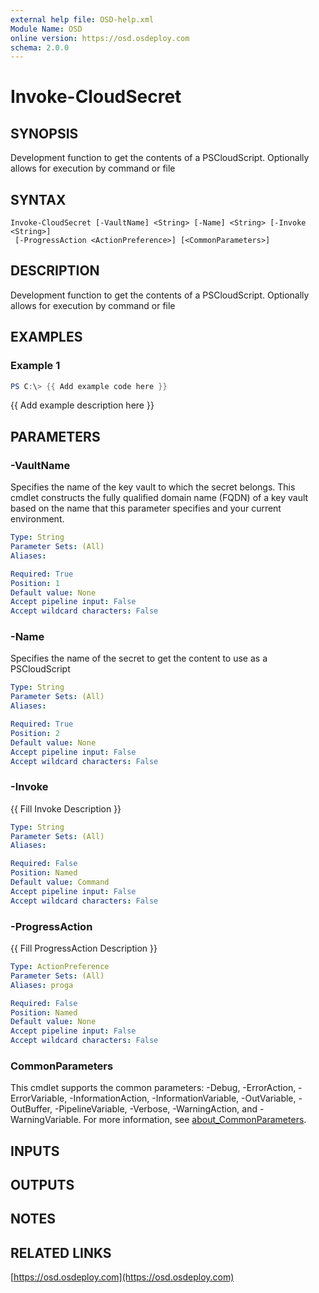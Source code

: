 ```yaml
---
external help file: OSD-help.xml
Module Name: OSD
online version: https://osd.osdeploy.com
schema: 2.0.0
---
```


# Invoke-CloudSecret

## SYNOPSIS
Development function to get the contents of a PSCloudScript.
Optionally allows for execution by command or file

## SYNTAX

```
Invoke-CloudSecret [-VaultName] <String> [-Name] <String> [-Invoke <String>]
 [-ProgressAction <ActionPreference>] [<CommonParameters>]
```

## DESCRIPTION
Development function to get the contents of a PSCloudScript.
Optionally allows for execution by command or file

## EXAMPLES

### Example 1
```powershell
PS C:\> {{ Add example code here }}
```

{{ Add example description here }}

## PARAMETERS

### -VaultName
Specifies the name of the key vault to which the secret belongs.
This cmdlet constructs the fully qualified domain name (FQDN) of a key vault based on the name that this parameter specifies and your current environment.

```yaml
Type: String
Parameter Sets: (All)
Aliases:

Required: True
Position: 1
Default value: None
Accept pipeline input: False
Accept wildcard characters: False
```

### -Name
Specifies the name of the secret to get the content to use as a PSCloudScript

```yaml
Type: String
Parameter Sets: (All)
Aliases:

Required: True
Position: 2
Default value: None
Accept pipeline input: False
Accept wildcard characters: False
```

### -Invoke
{{ Fill Invoke Description }}

```yaml
Type: String
Parameter Sets: (All)
Aliases:

Required: False
Position: Named
Default value: Command
Accept pipeline input: False
Accept wildcard characters: False
```

### -ProgressAction
{{ Fill ProgressAction Description }}

```yaml
Type: ActionPreference
Parameter Sets: (All)
Aliases: proga

Required: False
Position: Named
Default value: None
Accept pipeline input: False
Accept wildcard characters: False
```

### CommonParameters
This cmdlet supports the common parameters: -Debug, -ErrorAction, -ErrorVariable, -InformationAction, -InformationVariable, -OutVariable, -OutBuffer, -PipelineVariable, -Verbose, -WarningAction, and -WarningVariable. For more information, see [about_CommonParameters](http://go.microsoft.com/fwlink/?LinkID=113216).

## INPUTS

## OUTPUTS

## NOTES

## RELATED LINKS

[https://osd.osdeploy.com](https://osd.osdeploy.com)

